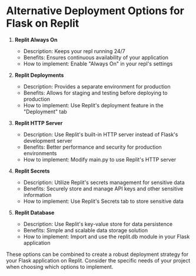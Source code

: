 # Alternative Deployment Options for Flask on Replit

1. **Replit Always On**
   - Description: Keeps your repl running 24/7
   - Benefits: Ensures continuous availability of your application
   - How to implement: Enable "Always On" in your repl's settings

2. **Replit Deployments**
   - Description: Provides a separate environment for production
   - Benefits: Allows for staging and testing before deploying to production
   - How to implement: Use Replit's deployment feature in the "Deployment" tab

3. **Replit HTTP Server**
   - Description: Use Replit's built-in HTTP server instead of Flask's development server
   - Benefits: Better performance and security for production environments
   - How to implement: Modify main.py to use Replit's HTTP server

4. **Replit Secrets**
   - Description: Utilize Replit's secrets management for sensitive data
   - Benefits: Securely store and manage API keys and other sensitive information
   - How to implement: Use Replit's Secrets tab to store sensitive data

5. **Replit Database**
   - Description: Use Replit's key-value store for data persistence
   - Benefits: Simple and scalable data storage solution
   - How to implement: Import and use the replit.db module in your Flask application

These options can be combined to create a robust deployment strategy for your Flask application on Replit. Consider the specific needs of your project when choosing which options to implement.
